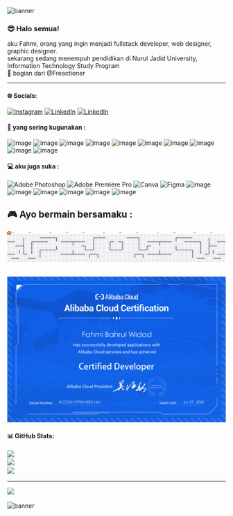 ![banner](https://media4.giphy.com/media/v1.Y2lkPTc5MGI3NjExMnVtcTZ2cTk2eXNzc2QwbGh1ZHY1a3ZleTIxN2p0bHQ4dXg0azVvbyZlcD12MV9pbnRlcm5hbF9naWZfYnlfaWQmY3Q9Zw/2Pk9newN8fkbu/giphy.gif)

### 😎 Halo semua!
aku Fahmi, orang yang ingin menjadi fullstack developer, web designer, graphic designer.<br>sekarang sedang menempuh pendidikan di Nurul Jadid University, Information Technology Study Program<br>🏢 bagian dari @Freactioner

---

#### 🌐 Socials:
[![Instagram](https://img.shields.io/badge/Instagram-E4405F?style=for-the-badge&logo=instagram&logoColor=white)](https://instagram.com/https://www.instagram.com/jr.sevenn/) [![LinkedIn](https://img.shields.io/badge/LinkedIn-0077B5?style=for-the-badge&logo=linkedin&logoColor=white)](https://linkedin.com/in/https://www.linkedin.com/in/fahmi-bahrul-w-7b21b2315?lipi=urn%3Ali%3Apage%3Ad_flagship3_profile_view_base_contact_details%3B4E6xUz61QV2rQ0wBwNStSQ%3D%3D) [![LinkedIn](https://img.shields.io/badge/GitHub-100000?style=for-the-badge&logo=github&logoColor=white)](https://github.com/fjeer)


#### 💬 yang sering kugunakan :
![image](https://img.shields.io/badge/HTML5-E34F26?style=for-the-badge&logo=html5&logoColor=white) ![image](https://img.shields.io/badge/CSS3-1572B6?style=for-the-badge&logo=css3&logoColor=white) ![image](https://img.shields.io/badge/PHP-777BB4?style=for-the-badge&logo=php&logoColor=white) ![image](https://img.shields.io/badge/JavaScript-323330?style=for-the-badge&logo=javascript&logoColor=F7DF1E) ![image](https://img.shields.io/badge/Bootstrap-563D7C?style=for-the-badge&logo=bootstrap&logoColor=white) ![image](https://img.shields.io/badge/Tailwind_CSS-38B2AC?style=for-the-badge&logo=tailwind-css&logoColor=white) ![image](https://img.shields.io/badge/Laravel-FF2D20?style=for-the-badge&logo=laravel&logoColor=white) ![image](https://img.shields.io/badge/MySQL-005C84?style=for-the-badge&logo=mysql&logoColor=white) ![image](    https://img.shields.io/badge/Xampp-F37623?style=for-the-badge&logo=xampp&logoColor=white) ![image](https://img.shields.io/badge/Postman-FF6C37?style=for-the-badge&logo=Postman&logoColor=white)


#### 💻 aku juga suka :
![Adobe Photoshop](https://img.shields.io/badge/adobe%20photoshop-%2331A8FF.svg?style=for-the-badge&logo=adobe%20photoshop&logoColor=white) ![Adobe Premiere Pro](https://img.shields.io/badge/Adobe%20Premiere%20Pro-9999FF.svg?style=for-the-badge&logo=Adobe%20Premiere%20Pro&logoColor=white) ![Canva](https://img.shields.io/badge/Canva-%2300C4CC.svg?style=for-the-badge&logo=Canva&logoColor=white) ![Figma](https://img.shields.io/badge/figma-%23F24E1E.svg?style=for-the-badge&logo=figma&logoColor=white)  ![image](https://img.shields.io/badge/Google%20Sheets-34A853?style=for-the-badge&logo=google-sheets&logoColor=white) ![image](https://img.shields.io/badge/Microsoft_Excel-217346?style=for-the-badge&logo=microsoft-excel&logoColor=white) ![image](https://img.shields.io/badge/Steam-000000?style=for-the-badge&logo=steam&logoColor=white) ![image](https://img.shields.io/badge/Epic%20Games-313131?style=for-the-badge&logo=Epic%20Games&logoColor=white) ![image](https://img.shields.io/badge/PlayStation-003791?style=for-the-badge&logo=playstation&logoColor=white) ![image](https://img.shields.io/badge/Discord-5865F2?style=for-the-badge&logo=discord&logoColor=white)

## 🎮 Ayo bermain bersamaku :
<picture>
  <source media="(prefers-color-scheme: dark)" srcset="https://raw.githubusercontent.com/fjeer/fjeer/output/pacman-contribution-graph-dark.svg">
  <source media="(prefers-color-scheme: light)" srcset="https://raw.githubusercontent.com/fjeer/fjeer/output/pacman-contribution-graph.svg">
  <img alt="pacman contribution graph" src="https://raw.githubusercontent.com/fjeer/fjeer/output/pacman-contribution-graph.svg">
</picture>

###

![banner](img/alibaba%20cloud%20certificate.png)

#### 📊 GitHub Stats:
![](https://github-readme-stats.vercel.app/api?username=fjeer&theme=one_dark_pro&hide_border=true&include_all_commits=true&count_private=false)<br/>
![](https://nirzak-streak-stats.vercel.app/?user=fjeer&theme=one_dark_pro&hide_border=true)<br/>
![](https://github-readme-stats.vercel.app/api/top-langs/?username=fjeer&theme=one_dark_pro&hide_border=true&include_all_commits=true&count_private=false&layout=compact)

---
[![](https://visitcount.itsvg.in/api?id=fjeer&icon=0&color=0)](https://visitcount.itsvg.in)

<!-- Proudly created with GPRM ( https://gprm.itsvg.in ) -->

![banner](https://media2.giphy.com/media/v1.Y2lkPTc5MGI3NjExZmtzNzFrNm1kemcwdXR2aGU1NHNmbWZoeDVzcm5uenIzajk0MXkydyZlcD12MV9pbnRlcm5hbF9naWZfYnlfaWQmY3Q9Zw/xT1XH3NIegS0FBc1K8/giphy.gif)
